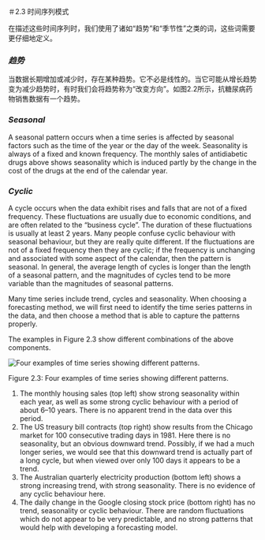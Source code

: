 ＃2.3 时间序列模式

在描述这些时间序列时，我们使用了诸如“趋势”和“季节性”之类的词，这些词需要更仔细地定义。

### *趋势*
当数据长期增加或减少时，存在某种趋势。它不必是线性的。当它可能从增长趋势变为减少趋势时，有时我们会将趋势称为“改变方向”。如图2.2所示，抗糖尿病药物销售数据有一个趋势。

### *Seasonal*
A seasonal pattern occurs when a time series is affected by seasonal factors such as the time of the year or the day of the week. Seasonality is always of a fixed and known frequency. The monthly sales of antidiabetic drugs above shows seasonality which is induced partly by the change in the cost of the drugs at the end of the calendar year.
### *Cyclic*
A cycle occurs when the data exhibit rises and falls that are not of a fixed frequency. These fluctuations are usually due to economic conditions, and are often related to the “business cycle”. The duration of these fluctuations is usually at least 2 years.
Many people confuse cyclic behaviour with seasonal behaviour, but they are really quite different. If the fluctuations are not of a fixed frequency then they are cyclic; if the frequency is unchanging and associated with some aspect of the calendar, then the pattern is seasonal. In general, the average length of cycles is longer than the length of a seasonal pattern, and the magnitudes of cycles tend to be more variable than the magnitudes of seasonal patterns.

Many time series include trend, cycles and seasonality. When choosing a forecasting method, we will first need to identify the time series patterns in the data, and then choose a method that is able to capture the patterns properly.

The examples in Figure 2.3 show different combinations of the above components.

![Four examples of time series showing different patterns.](https://otexts.com/fpp2/fpp_files/figure-html/fourexamples-1.png)

Figure 2.3: Four examples of time series showing different patterns.

1. The monthly housing sales (top left) show strong seasonality within each year, as well as some strong cyclic behaviour with a period of about 6–10 years. There is no apparent trend in the data over this period.
1. The US treasury bill contracts (top right) show results from the Chicago market for 100 consecutive trading days in 1981. Here there is no seasonality, but an obvious downward trend. Possibly, if we had a much longer series, we would see that this downward trend is actually part of a long cycle, but when viewed over only 100 days it appears to be a trend.
1. The Australian quarterly electricity production (bottom left) shows a strong increasing trend, with strong seasonality. There is no evidence of any cyclic behaviour here.
1. The daily change in the Google closing stock price (bottom right) has no trend, seasonality or cyclic behaviour. There are random fluctuations which do not appear to be very predictable, and no strong patterns that would help with developing a forecasting model.
